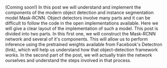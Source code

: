 (Coming soon!) In this post we will understand and implement the components of the modern object detection and instance segmentation model Mask-RCNN. Object detectors involve many parts and
it can be difficult to follow the code in the open implementations available. Here we will give a clear layout of the implementation of such a model. This post is divided into two parts. In this first one, we will construct the Mask-RCNN network and several of it's components. This will allow us to perform inference using the pretrained weights available from Facebook's Detectron (link), which will help us understand how that object-detection framework works. In the  second part of the post, we will actually train the network ourselves and understand the steps involved in that process.

